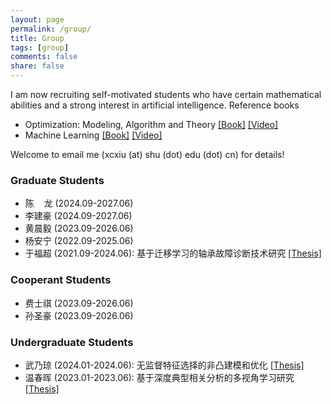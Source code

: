 ```yaml
---
layout: page
permalink: /group/
title: Group
tags: [group]
comments: false
share: false
---
```


I am now recruiting self-motivated students who have certain mathematical abilities and a strong interest in artificial intelligence. Reference books   
* Optimization: Modeling, Algorithm and Theory <a href="http://faculty.bicmr.pku.edu.cn/~wenzw/optbook.html" class="textlink" target="_blank">[Book]</a>   <a href="https://www.bilibili.com/video/BV1Kc411i7kJ/" class="textlink" target="_blank">[Video]</a> 
* Machine Learning <a href="https://cs.nju.edu.cn/zhouzh/zhouzh.files/publication/MLbook2016.htm" class="textlink" target="_blank">[Book]</a> <a href="https://www.bilibili.com/video/BV1gG411f7zX/" class="textlink" target="_blank">[Video]</a>

Welcome to email me (xcxiu (at) shu (dot) edu (dot) cn) for details!

        
### Graduate Students
* 陈 &nbsp; &nbsp;龙 (2024.09-2027.06)  <br>
* 李建豪 (2024.09-2027.06) <br>
* 黄晨毅 (2023.09-2026.06) <br>
* 杨安宁 (2022.09-2025.06) <br>
* 于福超 (2021.09-2024.06): 基于迁移学习的轴承故障诊断技术研究 <a href="../group/2024-于福超.pdf" class="textlink" target="_blank">[Thesis]</a>  <br>


### Cooperant Students
* 费士祺 (2023.09-2026.06) <br>
* 孙圣豪 (2023.09-2026.06) <br>

### Undergraduate Students
* 武乃琼 (2024.01-2024.06): 无监督特征选择的非凸建模和优化 <a href="../group/2024-武乃琼.pdf" class="textlink" target="_blank">[Thesis]</a>  <br>
* 温春晖 (2023.01-2023.06): 基于深度典型相关分析的多视角学习研究 <a href="../group/2023-温春晖.pdf" class="textlink" target="_blank">[Thesis]</a>   <br>


